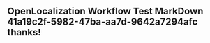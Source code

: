 <properties
ms.topic="hero-topic1"
ms.test1="hero-topic"
ms.test2="test"/>

## OpenLocalization Workflow Test MarkDown 41a19c2f-5982-47ba-aa7d-9642a7294afc thanks!
